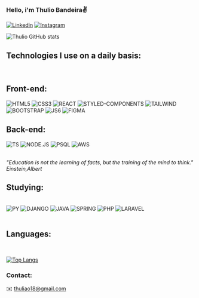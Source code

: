 ### Hello, i'm Thulio Bandeira✌️

[![Linkedin](https://img.shields.io/badge/LinkedIn-0077B5?style=for-the-badge&logo=linkedin&logoColor=white)](https://www.linkedin.com/in/thuliobandeiradev/)
[![Instagram](https://img.shields.io/badge/Instagram-E4405F?style=for-the-badge&logo=instagram&logoColor=white)](https://www.instagram.com/__tobr/)

![Thulio GitHub stats](https://github-readme-stats.vercel.app/api?username=ThulioBandeira&show_icons=true&theme=dracula)

## Technologies I use on a daily basis:

<div style= "display: inline_block"><br/>  
<h2>Front-end:</h2>
<img align='center'alt='HTML5'src='https://img.shields.io/badge/HTML5-E34F26?style=for-the-badge&logo=html5&logoColor=white
'>
<img align='center'alt='CSS3'src='https://img.shields.io/badge/CSS3-1572B6?style=for-the-badge&logo=css3&logoColor=white
'>
<img align='center'alt='REACT'src='https://img.shields.io/badge/React-20232A?style=for-the-badge&logo=react&logoColor=61DAFB
'>
<img align='center'alt='STYLED-COMPONENTS'src='https://img.shields.io/badge/styled--components-DB7093?style=for-the-badge&logo=styled-components&logoColor=white
'>
<img align='center'alt='TAILWIND'src='https://img.shields.io/badge/Tailwind_CSS-38B2AC?style=for-the-badge&logo=tailwind-css&logoColor=white
'>
<img align='center'alt='BOOTSTRAP'src='https://img.shields.io/badge/Bootstrap-563D7C?style=for-the-badge&logo=bootstrap&logoColor=white
'>
<img align='center'alt='JS6'src='https://img.shields.io/badge/JavaScript-F7DF1E?style=for-the-badge&logo=javascript&logoColor=black
'>
<img align='center'alt='FIGMA'src='https://img.shields.io/badge/Figma-F24E1E?style=for-the-badge&logo=figma&logoColor=white
'>
<h2>Back-end:</h2> 
<img align='center'alt='TS'src='https://img.shields.io/badge/TypeScript-007ACC?style=for-the-badge&logo=typescript&logoColor=white
'> 
<img align='center'alt='NODE.JS'src='https://img.shields.io/badge/Node.js-43853D?style=for-the-badge&logo=node.js&logoColor=white
'> 
<img align='center'alt='PSQL'src='https://img.shields.io/badge/PostgreSQL-316192?style=for-the-badge&logo=postgresql&logoColor=white
'>
<img align='center'alt='AWS'src='https://img.shields.io/badge/Amazon_AWS-232F3E?style=for-the-badge&logo=amazon-aws&logoColor=white
'>

</div><br/>

<p><cite>"Education is not the learning of facts, but the training of the mind to think." <br/>Einstein,Albert</cite></p>

## Studying:
<div style='display: inline-block'></br> 
<img align='center'alt='PY'src='https://img.shields.io/badge/Python-14354C?style=for-the-badge&logo=python&logoColor=white
'>
<img align='center'alt='DJANGO'src='https://img.shields.io/badge/Django-092E20?style=for-the-badge&logo=django&logoColor=white
'>
<img align='center'alt='JAVA'src='https://img.shields.io/badge/Java-ED8B00?style=for-the-badge&logo=openjdk&logoColor=white
'>
<img align='center'alt='SPRING'src='https://img.shields.io/badge/Spring-6DB33F?style=for-the-badge&logo=spring&logoColor=white
'>
<img align='center'alt='PHP'src='https://img.shields.io/badge/PHP-777BB4?style=for-the-badge&logo=php&logoColor=white
'>
<img align='center'alt='LARAVEL'src='https://img.shields.io/badge/Laravel-FF2D20?style=for-the-badge&logo=laravel&logoColor=white
'>
</div>
</br>
</br>

## Languages:

</br>

[![Top Langs](https://github-readme-stats.vercel.app/api/top-langs/?username=ThulioBandeira)](https://github.com/anuraghazra/github-readme-stats)


### Contact:
✉️ thuliao18@gmail.com
